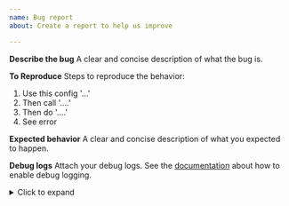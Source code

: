 ```yaml
---
name: Bug report
about: Create a report to help us improve

---
```


**Describe the bug**
A clear and concise description of what the bug is.

**To Reproduce**
Steps to reproduce the behavior:
1. Use this config '...'
2. Then call '....'
3. Then do '....'
4. See error

**Expected behavior**
A clear and concise description of what you expected to happen.

**Debug logs**
Attach your debug logs.
See the [documentation](https://www.elastic.co/guide/en/apm/agent/java/current/trouble-shooting.html#trouble-shooting-logging)
about how to enable debug logging.

<details>
<summary>Click to expand</summary>

```
replace this line with your debug logs
```
</details>

